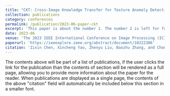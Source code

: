 ```yaml
---
title: "CKT: Cross-Image Knowledge Transfer for Texture Anomaly Detection"
collection: publications
category: conferences
permalink: /publication/2023-06-paper-ckt
excerpt: 'This paper is about the number 1. The number 2 is left for future work.'
date: 2023-06
venue: 'The 2023 IEEE International Conference on Image Processing (ICIP), 2023.'
paperurl: 'https://ieeexplore.ieee.org/abstract/document/10222386'
citation: 'Zixin Chen, Xincheng Yao, Zhenyu Liu, Baozhu Zhang, and Chongyang Zhang. CKT: Cross-Image Knowledge Transfer for Texture Anomaly Detection. {IEEE} International Conference on Image Processing, {ICIP} 2023, Kuala Lumpur, Malaysia, October 8-11, 2023. Pages: 266-270.'
---
```


The contents above will be part of a list of publications, if the user clicks the link for the publication than the contents of section will be rendered as a full page, allowing you to provide more information about the paper for the reader. When publications are displayed as a single page, the contents of the above "citation" field will automatically be included below this section in a smaller font.